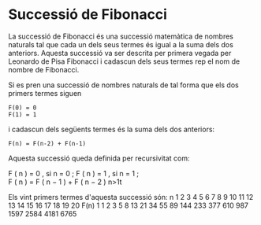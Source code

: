 # Successió de Fibonacci

La successió de Fibonacci és una successió matemàtica de nombres naturals tal que cada un dels seus termes és igual a la suma dels dos anteriors. Aquesta successió va ser descrita per primera vegada per Leonardo de Pisa Fibonacci i cadascun dels seus termes rep el nom de nombre de Fibonacci.

Si es pren una successió de nombres naturals de tal forma que els dos primers termes siguen

    F(0) = 0
    F(1) = 1

i cadascun dels següents termes és la suma dels dos anteriors:

    F(n) = F(n-2) + F(n-1)

Aquesta successió queda definida per recursivitat com:

F ( n ) = 0 , si  n = 0 ;
F ( n ) = 1 , si  n = 1 ;     
F ( n ) = F ( n − 1 ) + F ( n − 2 ) n>1t

Els vint primers termes d'aquesta successió són:
n 		1 	2 	3 	4 	5 	6 	7 	8 	9 	10 	11 	12 	13 	14 	15 	16 	17 	18 	19 	20
F(n) 		1 	1 	2 	3 	5 	8 	13 	21 	34 	55 	89 	144 	233 	377 	610 	987 	1597 	2584 	4181 	6765
